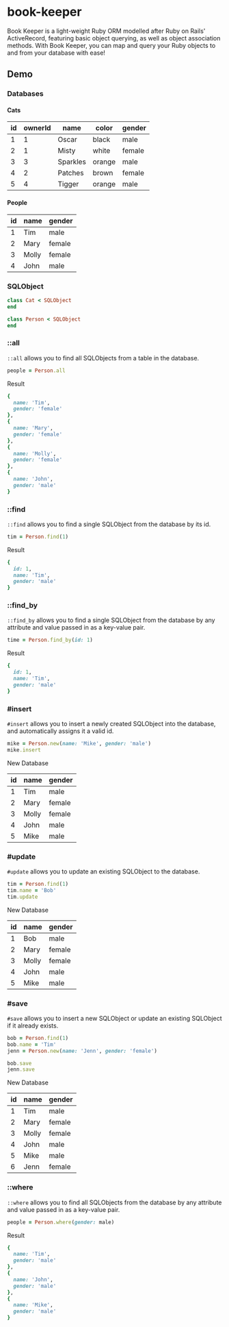 # book-keeper

Book Keeper is a light-weight Ruby ORM modelled after Ruby on Rails' ActiveRecord, featuring basic object querying, as well as object association methods. With Book Keeper, you can map and query your Ruby objects to and from your database with ease!

## Demo

### Databases

#### Cats
|id|ownerId|name|color|gender|
|--|--------|----|-----|------|
|1|1|Oscar|black|male|
|2|1|Misty|white|female|
|3|3|Sparkles|orange|male|
|4|2|Patches|brown|female|
|5|4|Tigger|orange|male|

#### People
|id|name|gender|
|--|----|------|
|1|Tim|male|
|2|Mary|female|
|3|Molly|female|
|4|John|male|

### SQLObject

```ruby
class Cat < SQLObject
end 

class Person < SQLObject
end
```

### ::all

`::all` allows you to find all SQLObjects from a table in the database.

```ruby
people = Person.all
```

Result

```ruby
{
  name: 'Tim',
  gender: 'female'
},
{
  name: 'Mary',
  gender: 'female'
},
{
  name: 'Molly',
  gender: 'female'
},
{
  name: 'John',
  gender: 'male'
}
```

### ::find

`::find` allows you to find a single SQLObject from the database by its id.

```ruby
tim = Person.find(1)
```

Result

```ruby
{
  id: 1,
  name: 'Tim',
  gender: 'male'
}
```

### ::find_by

`::find_by` allows you to find a single SQLObject from the database by any attribute and value passed in as a key-value pair.

```ruby
time = Person.find_by(id: 1)
```

Result

```ruby
{
  id: 1,
  name: 'Tim',
  gender: 'male'
}
```

### #insert

`#insert` allows you to insert a newly created SQLObject into the database, and automatically assigns it a valid id.

```ruby
mike = Person.new(name: 'Mike', gender: 'male')
mike.insert
```
New Database

|id|name|gender|
|--|----|------|
|1|Tim|male|
|2|Mary|female|
|3|Molly|female|
|4|John|male|
|5|Mike|male|

### #update

`#update` allows you to update an existing SQLObject to the database.

```ruby
tim = Person.find(1)
tim.name = 'Bob'
tim.update
```

New Database

|id|name|gender|
|--|----|------|
|1|Bob|male|
|2|Mary|female|
|3|Molly|female|
|4|John|male|
|5|Mike|male|

### #save

`#save` allows you to insert a new SQLObject or update an existing SQLObject if it already exists.

```ruby
bob = Person.find(1)
bob.name = 'Tim'
jenn = Person.new(name: 'Jenn', gender: 'female')

bob.save
jenn.save
```

New Database

|id|name|gender|
|--|----|------|
|1|Tim|male|
|2|Mary|female|
|3|Molly|female|
|4|John|male|
|5|Mike|male|
|6|Jenn|female|

### ::where

`::where` allows you to find all SQLObjects from the database by any attribute and value passed in as a key-value pair.

```ruby
people = Person.where(gender: male)
```

Result

```ruby
{
  name: 'Tim',
  gender: 'male'
},
{
  name: 'John',
  gender: 'male'
},
{
  name: 'Mike',
  gender: 'male'
}
```
